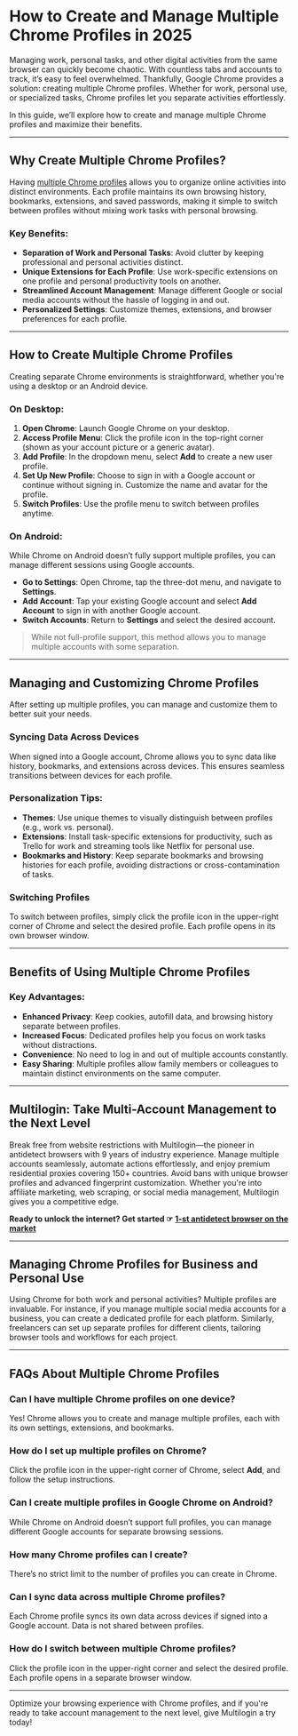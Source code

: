 # How to Create and Manage Multiple Chrome Profiles in 2025

Managing work, personal tasks, and other digital activities from the same browser can quickly become chaotic. With countless tabs and accounts to track, it’s easy to feel overwhelmed. Thankfully, Google Chrome provides a solution: creating multiple Chrome profiles. Whether for work, personal use, or specialized tasks, Chrome profiles let you separate activities effortlessly.

In this guide, we’ll explore how to create and manage multiple Chrome profiles and maximize their benefits.

---

## Why Create Multiple Chrome Profiles?

Having [multiple Chrome profiles](https://support.google.com/chrome/answer/2364824?hl=en&co=GENIE.Platform%3DDesktop) allows you to organize online activities into distinct environments. Each profile maintains its own browsing history, bookmarks, extensions, and saved passwords, making it simple to switch between profiles without mixing work tasks with personal browsing.

### Key Benefits:

- **Separation of Work and Personal Tasks**: Avoid clutter by keeping professional and personal activities distinct.  
- **Unique Extensions for Each Profile**: Use work-specific extensions on one profile and personal productivity tools on another.  
- **Streamlined Account Management**: Manage different Google or social media accounts without the hassle of logging in and out.  
- **Personalized Settings**: Customize themes, extensions, and browser preferences for each profile.

---

## How to Create Multiple Chrome Profiles

Creating separate Chrome environments is straightforward, whether you're using a desktop or an Android device.

### On Desktop:

1. **Open Chrome**: Launch Google Chrome on your desktop.  
2. **Access Profile Menu**: Click the profile icon in the top-right corner (shown as your account picture or a generic avatar).  
3. **Add Profile**: In the dropdown menu, select **Add** to create a new user profile.  
4. **Set Up New Profile**: Choose to sign in with a Google account or continue without signing in. Customize the name and avatar for the profile.  
5. **Switch Profiles**: Use the profile menu to switch between profiles anytime.  

### On Android:

While Chrome on Android doesn’t fully support multiple profiles, you can manage different sessions using Google accounts.

- **Go to Settings**: Open Chrome, tap the three-dot menu, and navigate to **Settings**.  
- **Add Account**: Tap your existing Google account and select **Add Account** to sign in with another Google account.  
- **Switch Accounts**: Return to **Settings** and select the desired account.  

> While not full-profile support, this method allows you to manage multiple accounts with some separation.

---

## Managing and Customizing Chrome Profiles

After setting up multiple profiles, you can manage and customize them to better suit your needs.

### Syncing Data Across Devices

When signed into a Google account, Chrome allows you to sync data like history, bookmarks, and extensions across devices. This ensures seamless transitions between devices for each profile.

### Personalization Tips:

- **Themes**: Use unique themes to visually distinguish between profiles (e.g., work vs. personal).  
- **Extensions**: Install task-specific extensions for productivity, such as Trello for work and streaming tools like Netflix for personal use.  
- **Bookmarks and History**: Keep separate bookmarks and browsing histories for each profile, avoiding distractions or cross-contamination of tasks.  

### Switching Profiles

To switch between profiles, simply click the profile icon in the upper-right corner of Chrome and select the desired profile. Each profile opens in its own browser window.

---

## Benefits of Using Multiple Chrome Profiles

### Key Advantages:

- **Enhanced Privacy**: Keep cookies, autofill data, and browsing history separate between profiles.  
- **Increased Focus**: Dedicated profiles help you focus on work tasks without distractions.  
- **Convenience**: No need to log in and out of multiple accounts constantly.  
- **Easy Sharing**: Multiple profiles allow family members or colleagues to maintain distinct environments on the same computer.  

---

## Multilogin: Take Multi-Account Management to the Next Level

Break free from website restrictions with Multilogin—the pioneer in antidetect browsers with 9 years of industry experience. Manage multiple accounts seamlessly, automate actions effortlessly, and enjoy premium residential proxies covering 150+ countries. Avoid bans with unique browser profiles and advanced fingerprint customization. Whether you're into affiliate marketing, web scraping, or social media management, Multilogin gives you a competitive edge.

**Ready to unlock the internet? Get started ☞ [1-st antidetect browser on the market](https://bit.ly/multIlogin)**

---

## Managing Chrome Profiles for Business and Personal Use

Using Chrome for both work and personal activities? Multiple profiles are invaluable. For instance, if you manage multiple social media accounts for a business, you can create a dedicated profile for each platform. Similarly, freelancers can set up separate profiles for different clients, tailoring browser tools and workflows for each project.

---

## FAQs About Multiple Chrome Profiles

### Can I have multiple Chrome profiles on one device?

Yes! Chrome allows you to create and manage multiple profiles, each with its own settings, extensions, and bookmarks.

### How do I set up multiple profiles on Chrome?

Click the profile icon in the upper-right corner of Chrome, select **Add**, and follow the setup instructions.

### Can I create multiple profiles in Google Chrome on Android?

While Chrome on Android doesn’t support full profiles, you can manage different Google accounts for separate browsing sessions.

### How many Chrome profiles can I create?

There’s no strict limit to the number of profiles you can create in Chrome.

### Can I sync data across multiple Chrome profiles?

Each Chrome profile syncs its own data across devices if signed into a Google account. Data is not shared between profiles.

### How do I switch between multiple Chrome profiles?

Click the profile icon in the upper-right corner and select the desired profile. Each profile opens in a separate browser window.

---

Optimize your browsing experience with Chrome profiles, and if you're ready to take account management to the next level, give Multilogin a try today!
